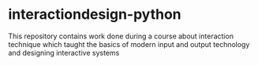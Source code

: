 interactiondesign-python
========================

This repository contains work done during a course about interaction technique which taught the basics of modern input and output technology and designing interactive systems
